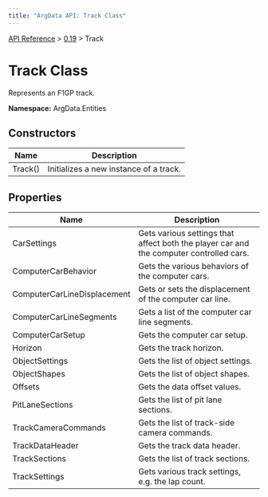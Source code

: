 ```yaml
---
title: "ArgData API: Track Class"
---
```


[API Reference](/argdata/api) &gt; [0.19](/argdata/api/0.19) &gt; Track

# Track Class

Represents an F1GP track.

**Namespace:** ArgData.Entities

## Constructors

<table class="table table-bordered table-striped ">
<thead>
  <tr>
    <th>Name</th>
    <th>Description</th>
  </tr>
</thead>
<tbody>
  <tr>
    <td>Track()</td>
    <td>Initializes a new instance of a track.</td>
  </tr>
</tbody>
</table>


## Properties

<table class="table table-bordered table-striped ">
<thead>
  <tr>
    <th>Name</th>
    <th>Description</th>
  </tr>
</thead>
<tbody>
  <tr>
    <td>CarSettings</td>
    <td>Gets various settings that affect both the player car and the computer controlled cars.</td>
  </tr>
  <tr>
    <td>ComputerCarBehavior</td>
    <td>Gets the various behaviors of the computer cars.</td>
  </tr>
  <tr>
    <td>ComputerCarLineDisplacement</td>
    <td>Gets or sets the displacement of the computer car line.</td>
  </tr>
  <tr>
    <td>ComputerCarLineSegments</td>
    <td>Gets a list of the computer car line segments.</td>
  </tr>
  <tr>
    <td>ComputerCarSetup</td>
    <td>Gets the computer car setup.</td>
  </tr>
  <tr>
    <td>Horizon</td>
    <td>Gets the track horizon.</td>
  </tr>
  <tr>
    <td>ObjectSettings</td>
    <td>Gets the list of object settings.</td>
  </tr>
  <tr>
    <td>ObjectShapes</td>
    <td>Gets the list of object shapes.</td>
  </tr>
  <tr>
    <td>Offsets</td>
    <td>Gets the data offset values.</td>
  </tr>
  <tr>
    <td>PitLaneSections</td>
    <td>Gets the list of pit lane sections.</td>
  </tr>
  <tr>
    <td>TrackCameraCommands</td>
    <td>Gets the list of track-side camera commands.</td>
  </tr>
  <tr>
    <td>TrackDataHeader</td>
    <td>Gets the track data header.</td>
  </tr>
  <tr>
    <td>TrackSections</td>
    <td>Gets the list of track sections.</td>
  </tr>
  <tr>
    <td>TrackSettings</td>
    <td>Gets various track settings, e.g. the lap count.</td>
  </tr>
</tbody>
</table>


